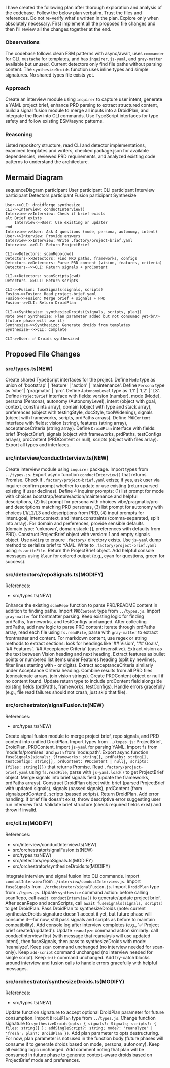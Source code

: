 I have created the following plan after thorough exploration and analysis of the codebase. Follow the below plan verbatim. Trust the files and references. Do not re-verify what's written in the plan. Explore only when absolutely necessary. First implement all the proposed file changes and then I'll review all the changes together at the end.

### Observations

The codebase follows clean ESM patterns with async/await, uses `commander` for CLI, `mustache` for templates, and has `inquirer`, `js-yaml`, and `gray-matter` available but unused. Current detectors only find file paths without parsing content. The `synthesizeDroids` function uses inline types and simple signatures. No shared types file exists yet.

### Approach

Create an interview module using `inquirer` to capture user intent, generate a YAML project brief, enhance PRD parsing to extract structured content, build a signal fusion module to merge all inputs into a DroidPlan, and integrate the flow into CLI commands. Use TypeScript interfaces for type safety and follow existing ESM/async patterns.

### Reasoning

Listed repository structure, read CLI and detector implementations, examined templates and writers, checked package.json for available dependencies, reviewed PRD requirements, and analyzed existing code patterns to understand the architecture.

## Mermaid Diagram

sequenceDiagram
    participant User
    participant CLI
    participant Interview
    participant Detectors
    participant Fusion
    participant Synthesize

    User->>CLI: droidforge synthesize
    CLI->>Interview: conductInterview()
    Interview->>Interview: Check if brief exists
    alt Brief exists
        Interview->>User: Use existing or update?
    end
    Interview->>User: Ask 4 questions (mode, persona, autonomy, intent)
    User->>Interview: Provide answers
    Interview->>Interview: Write .factory/project-brief.yaml
    Interview-->>CLI: Return ProjectBrief
    
    CLI->>Detectors: scanRepo(cwd)
    Detectors->>Detectors: Find PRD paths, frameworks, configs
    Detectors->>Detectors: Parse PRD content (vision, features, criteria)
    Detectors-->>CLI: Return signals + prdContent
    
    CLI->>Detectors: scanScripts(cwd)
    Detectors-->>CLI: Return scripts
    
    CLI->>Fusion: fuseSignals(signals, scripts)
    Fusion->>Fusion: Read project-brief.yaml
    Fusion->>Fusion: Merge brief + signals + PRD
    Fusion-->>CLI: Return DroidPlan
    
    CLI->>Synthesize: synthesizeDroids({signals, scripts, plan})
    Note over Synthesize: Plan parameter added but not consumed yet<br/>(future phase will use it)
    Synthesize->>Synthesize: Generate droids from templates
    Synthesize-->>CLI: Complete
    
    CLI->>User: ✅ Droids synthesized

## Proposed File Changes

### src/types.ts(NEW)

Create shared TypeScript interfaces for the project. Define `Mode` type as union of 'bootstrap' | 'feature' | 'action' | 'maintenance'. Define `Persona` type as 'vibe' | 'pragmatic' | 'pro'. Define `AutonomyLevel` type as 'L1' | 'L2' | 'L3'. Define `ProjectBrief` interface with fields: version (number), mode (Mode), persona (Persona), autonomy (AutonomyLevel), intent (object with goal, context, constraints array), domain (object with type and stack array), preferences (object with testingStyle, docStyle, toolWidening), signals (object with frameworks, scripts, prdPaths arrays). Define `PRDContent` interface with fields: vision (string), features (string array), acceptanceCriteria (string array). Define `DroidPlan` interface with fields: brief (ProjectBrief), signals (object with frameworks, prdPaths, testConfigs arrays), prdContent (PRDContent or null), scripts (object with files array). Export all types and interfaces.

### src/interview/conductInterview.ts(NEW)

Create interview module using `inquirer` package. Import types from `../types.js`. Export async function `conductInterview()` that returns Promise<ProjectBrief>. Check if `.factory/project-brief.yaml` exists; if yes, ask user via inquirer confirm prompt whether to update or use existing (return parsed existing if user declines). Define 4 inquirer prompts: (1) list prompt for mode with choices bootstrap/feature/action/maintenance and helpful descriptions, (2) list prompt for persona with choices vibe/pragmatic/pro and descriptions matching PRD personas, (3) list prompt for autonomy with choices L1/L2/L3 and descriptions from PRD, (4) input prompts for intent.goal, intent.context, and intent.constraints (comma-separated, split into array). For domain and preferences, provide sensible defaults (domain.type: 'unknown', domain.stack: [], preferences with defaults from PRD). Construct ProjectBrief object with version: 1 and empty signals object. Use `mkdirp` to ensure `.factory/` directory exists. Use `js-yaml` dump method to serialize brief to YAML. Write to `.factory/project-brief.yaml` using `fs.writeFile`. Return the ProjectBrief object. Add helpful console messages using `kleur` for colored output (e.g., cyan for questions, green for success).

### src/detectors/repoSignals.ts(MODIFY)

References: 

- src/types.ts(NEW)

Enhance the existing `scanRepo` function to parse PRD/README content in addition to finding paths. Import `PRDContent` type from `../types.js`. Import `gray-matter` for frontmatter parsing. Keep existing logic for finding prdPaths, frameworks, and testConfigs unchanged. After collecting prdPaths, add new logic to parse PRD content: iterate through prdPaths array, read each file using `fs.readFile`, parse with `gray-matter` to extract frontmatter and content. For markdown content, use regex or string methods to extract sections: look for headings like '## Vision', '## Goals', '## Features', '## Acceptance Criteria' (case-insensitive). Extract vision as the text between Vision heading and next heading. Extract features as bullet points or numbered list items under Features heading (split by newlines, filter lines starting with - or digits). Extract acceptanceCriteria similarly under Acceptance Criteria heading. Combine results from all PRD files (concatenate arrays, join vision strings). Create PRDContent object or null if no content found. Update return type to include prdContent field alongside existing fields (prdPaths, frameworks, testConfigs). Handle errors gracefully (e.g., file read failures should not crash, just skip that file).

### src/orchestrator/signalFusion.ts(NEW)

References: 

- src/types.ts(NEW)

Create signal fusion module to merge project brief, repo signals, and PRD content into unified DroidPlan. Import types from `../types.js`: ProjectBrief, DroidPlan, PRDContent. Import `js-yaml` for parsing YAML. Import `fs` from 'node:fs/promises' and `path` from 'node:path'. Export async function `fuseSignals(signals: {frameworks: string[], prdPaths: string[], testConfigs: string[], prdContent: PRDContent | null}, scripts: {files: string[]})` that returns Promise<DroidPlan>. Read `.factory/project-brief.yaml` using `fs.readFile`, parse with `js-yaml.load()` to get ProjectBrief object. Merge signals into brief.signals field (update the frameworks, prdPaths arrays). Construct DroidPlan object with: brief (parsed ProjectBrief with updated signals), signals (passed signals), prdContent (from signals.prdContent), scripts (passed scripts). Return DroidPlan. Add error handling: if brief file doesn't exist, throw descriptive error suggesting user run interview first. Validate brief structure (check required fields exist) and throw if invalid.

### src/cli.ts(MODIFY)

References: 

- src/interview/conductInterview.ts(NEW)
- src/orchestrator/signalFusion.ts(NEW)
- src/types.ts(NEW)
- src/detectors/repoSignals.ts(MODIFY)
- src/orchestrator/synthesizeDroids.ts(MODIFY)

Integrate interview and signal fusion into CLI commands. Import `conductInterview` from `./interview/conductInterview.js`. Import `fuseSignals` from `./orchestrator/signalFusion.js`. Import `DroidPlan` type from `./types.js`. Update `synthesize` command action: before calling scanRepo, call `await conductInterview()` to generate/update project brief. After scanRepo and scanScripts, call `await fuseSignals(signals, scripts)` to get DroidPlan. Pass DroidPlan to synthesizeDroids (note: current synthesizeDroids signature doesn't accept it yet, but future phase will consume it—for now, still pass signals and scripts as before to maintain compatibility). Add console log after interview completes (e.g., '✅ Project brief created/updated'). Update `reanalyze` command action similarly: call conductInterview first (with message that reanalysis will use updated intent), then fuseSignals, then pass to synthesizeDroids with mode: 'reanalyze'. Keep `scan` command unchanged (no interview needed for scan-only). Keep `add-script` command unchanged (no interview needed for single script). Keep `init` command unchanged. Add try-catch blocks around interview and fusion calls to handle errors gracefully with helpful messages.

### src/orchestrator/synthesizeDroids.ts(MODIFY)

References: 

- src/types.ts(NEW)

Update function signature to accept optional DroidPlan parameter for future consumption. Import `DroidPlan` type from `../types.js`. Change function signature to `synthesizeDroids(opts: { signals?: Signals; scripts?: { files: string[] }; addSingleScript?: string; mode?: 'reanalyze' | 'fresh'; plan?: DroidPlan })`. Add plan parameter to opts destructuring. For now, plan parameter is not used in the function body (future phases will consume it to generate droids based on mode, persona, autonomy). Keep all existing logic unchanged. Add comment noting that plan will be consumed in future phase to generate context-aware droids based on ProjectBrief mode and preferences.